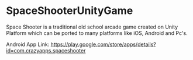 # SpaceShooterUnityGame
Space Shooter is a traditional old school arcade game created on Unity Platform which can be ported to many platforms like iOS, Android and Pc's.

Android App Link: https://play.google.com/store/apps/details?id=com.crazyapps.spaceshooter

